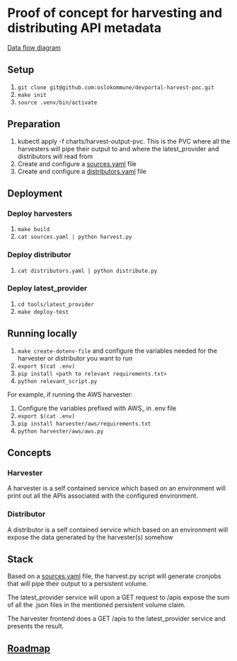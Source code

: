 # Proof of concept for harvesting and distributing API metadata

[Data flow diagram](docs/data-flow.vpd.png)

## Setup
1. `git clone git@github.com:oslokommune/devportal-harvest-poc.git`
2. `make init`
3. `source .venv/bin/activate`

## Preparation
1. kubectl apply -f charts/harvest-output-pvc. This is the PVC where all the
	 harvesters will pipe their output to and where the latest_provider and distributors will read from
2. Create and configure a [sources.yaml](https://github.com/oslokommune/devportal-harvest-poc/blob/master/docs/sources_template.yaml) file
3. Create and configure a [distributors.yaml](https://github.com/oslokommune/devportal-harvest-poc/blob/master/docs/distributors_template.yaml) file

## Deployment
### Deploy harvesters
1. `make build`
2. `cat sources.yaml | python harvest.py`

### Deploy distributor
1. `cat distributors.yaml | python distribute.py`

### Deploy latest_provider
1. `cd tools/latest_provider`
2. `make deploy-test`

## Running locally
1. `make create-dotenv-file` and configure the variables needed for the
	 harvester or distributor you want to run
2. `export $(cat .env)`
3. `pip install <path to relevant requirements.txt>`
4. `python relevant_script.py`

For example, if running the AWS harvester:
1. Configure the variables prefixed with AWS_ in .env file
2. `export $(cat .env)`
3. `pip install harvester/aws/requirements.txt`
4. `python harvester/aws/aws.py`

## Concepts
### Harvester
A harvester is a self contained service which based on an environment will print
out all the APIs associated with the configured environment.

### Distributor
A distributor is a self contained service which based on an environment will
expose the data generated by the harvester(s) somehow

## Stack
Based on a [sources.yaml](https://github.com/oslokommune/devportal-harvest-poc/blob/master/docs/sources_template.yaml)
file, the harvest.py script will generate cronjobs that will pipe their output
to a persistent volume.

The latest_provider service will upon a GET request to /apis expose the sum of all the
.json files in the mentioned persistent volume claim.

The harvester frontend does a GET /apis to the latest_provider service and presents
the result.

## [Roadmap](https://github.com/oslokommune/devportal-harvest-poc/projects/1?add_cards_query=is%3Aopen)

